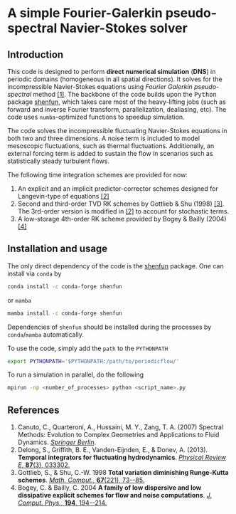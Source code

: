 # A simple Fourier-Galerkin pseudo-spectral Navier-Stokes solver

## Introduction

This code is designed to perform __direct numerical simulation__ (__DNS__) in periodic domains (homogeneous in all spatial directions). It solves for the incompressible Navier-Stokes equations using _Fourier Galerkin pseudo-spectral_ method [[1]](#ref1). The backbone of the code builds upon the <tt>Python</tt> package [shenfun](https://github.com/spectralDNS/shenfun), which takes care most of the heavy-lifting jobs (such as forward and inverse Fourier transform, parallelization, dealiasing, etc). The code uses `numba`-optimized functions to speedup simulation. 

The code solves the incompressible fluctuating Navier-Stokes equations in both two and three dimensions. A noise term is included to model mesoscopic fluctuations, such as thermal fluctuations. Additionally, an external forcing term is added to sustain the flow in scenarios such as statistically steady turbulent flows.

The following time integration schemes are provided for now:
1. An explicit and an implicit predictor-corrector schemes designed for Langevin-type of equations [[2]](#ref2)
2. Second and third-order TVD RK schemes by Gottlieb & Shu (1998) [[3]](#ref3). The 3rd-order version is modified in [[2]](#ref2) to account for stochastic terms.
3. A low-storage 4th-order RK scheme provided by Bogey & Bailly (2004) [[4]](#ref4)


## Installation and usage 

The only direct dependency of the code is the [shenfun](https://github.com/spectralDNS/shenfun) package. One can install via `conda` by 
```bash
conda install -c conda-forge shenfun
```
or `mamba`
```bash
mamba install -c conda-forge shenfun 
```
Dependencies of `shenfun` should be installed during the processes by `conda`/`mamba` automatically. 

To use the code, simply add the `path` to the `PYTHONPATH`
```bash
export PYTHONPATH='$PYTHONPATH:/path/to/periodicflow/'
```
To run a simulation in parallel, do the following 
```bash
mpirun -np <number_of_processes> python <script_name>.py
```


## References

1. <a id="ref1"></a> Canuto, C., Quarteroni, A., Hussaini, M. Y., Zang, T. A. (2007) Spectral Methods: Evolution to Complex Geometries and Applications to Fluid Dynamics. [*Springer Berlin*](https://link.springer.com/book/10.1007/978-3-540-30728-0).
2. <a id="ref2"></a> Delong, S., Griffith, B. E., Vanden-Eijnden, E., & Donev, A. (2013). **Temporal integrators for fluctuating hydrodynamics**. [*Physical Review E*, **87**(3), 033302.](https://doi.org/10.1103/PhysRevE.87.033302)
3. <a id="ref3"></a> Gottlieb, S., & Shu, C.-W. 1998 **Total variation diminishing Runge-Kutta schemes**. [*Math. Comput.*, **67**(221), 73--85.](https://doi.org/10.1090/S0025-5718-98-00913-2)
4. <a id="ref4"></a> Bogey, C. & Bailly, C. 2004 **A family of low dispersive and low dissipative explicit schemes for flow and noise computations**. [_J. Comput. Phys._, **194**, 194--214.](https://doi.org/10.1016/j.jcp.2003.09.003)
